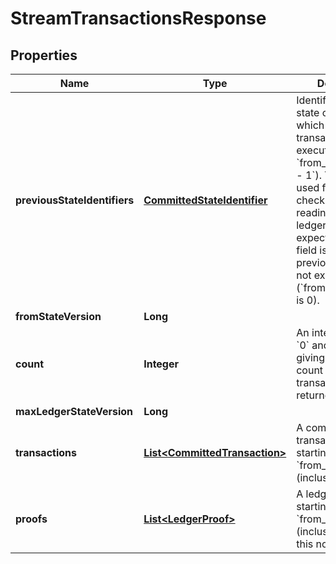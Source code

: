 

# StreamTransactionsResponse


## Properties

| Name | Type | Description | Notes |
|------------ | ------------- | ------------- | -------------|
|**previousStateIdentifiers** | [**CommittedStateIdentifier**](CommittedStateIdentifier.md) | Identifiers for the state on top of which the returned transactions were executed (ie &#x60;from_state_version - 1&#x60;). This should be used for sanity-checking that you&#39;re reading from the ledger history you&#39;re expecting. If this is field is missing, the previous state does not exists (&#x60;from_state_version&#x60; is 0).  |  [optional] |
|**fromStateVersion** | **Long** |  |  |
|**count** | **Integer** | An integer between &#x60;0&#x60; and &#x60;10000&#x60;, giving the total count of transactions in the returned response |  |
|**maxLedgerStateVersion** | **Long** |  |  |
|**transactions** | [**List&lt;CommittedTransaction&gt;**](CommittedTransaction.md) | A committed transactions list starting from the &#x60;from_state_version&#x60; (inclusive). |  |
|**proofs** | [**List&lt;LedgerProof&gt;**](LedgerProof.md) | A ledger proof list starting from &#x60;from_state_version&#x60; (inclusive) stored by this node. |  [optional] |



